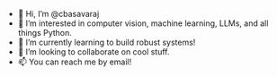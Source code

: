 - 👋  Hi, I’m @cbasavaraj
- 👀  I’m interested in computer vision, machine learning, LLMs, and all things Python.
- 🌱  I’m currently learning to build robust systems!
- 💞️  I’m looking to collaborate on cool stuff.
- 📫  You can reach me by email!

<!---
cbasavaraj/cbasavaraj is a ✨ special ✨ repository because its `README.md` (this file) appears on your GitHub profile.
You can click the Preview link to take a look at your changes.
--->
